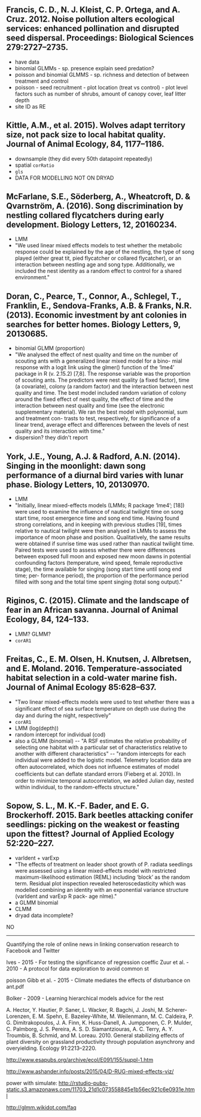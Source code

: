 
## Francis, C. D., N. J. Kleist, C. P. Ortega, and A. Cruz. 2012. Noise pollution alters ecological services: enhanced pollination and disrupted seed dispersal. Proceedings: Biological Sciences 279:2727–2735.

- have data
- binomial GLMMs - sp. presence explain seed predation?
- poisson and binomial GLMMS - sp. richness and detection of between treatment and control
- poisson - seed recruitment - plot location (treat vs control) - plot level factors such as number of shrubs, amount of canopy cover, leaf litter depth
- site ID as RE

## Kittle, A.M., et al. 2015). Wolves adapt territory size, not pack size to local habitat quality. Journal of Animal Ecology, 84, 1177–1186.

- downsample (they did every 50th datapoint repeatedly)
- spatial `corRatio`
- `gls`
- DATA FOR MODELLING NOT ON DRYAD

## McFarlane, S.E., Söderberg, A., Wheatcroft, D. & Qvarnström, A. (2016). Song discrimination by nestling collared flycatchers during early development. Biology Letters, 12, 20160234.

- LMM
- "We used linear mixed effects models to test whether the metabolic response could be explained by the age of the nestling, the type of song played (either great tit, pied flycatcher or collared flycatcher), or an interaction between nestling age and song type. Additionally, we included the nest identity as a random effect to control for a shared environment."


## Doran, C., Pearce, T., Connor, A., Schlegel, T., Franklin, E., Sendova-Franks, A.B. & Franks, N.R. (2013). Economic investment by ant colonies in searches for better homes. Biology Letters, 9, 20130685.

- binomial GLMM (proportion)
- "We analysed the effect of nest quality and time on the number of scouting ants with a generalized linear mixed model for a bino- mial response with a logit link using the glmer() function of the ‘lme4’ package in R (v. 2.15.2) [7,8]. The response variable was the proportion of scouting ants. The predictors were nest quality (a fixed factor), time (a covariate), colony (a random factor) and the interaction between nest quality and time. The best model included random variation of colony around the fixed effect of nest quality, the effect of time and the interaction between nest quality and time (see the electronic supplementary material). We ran the best model with polynomial, sum and treatment con- trasts to test, respectively, for significance of a linear trend, average effect and differences between the levels of nest quality and its interaction with time."
- dispersion? they didn't report


## York, J.E., Young, A.J. & Radford, A.N. (2014). Singing in the moonlight: dawn song performance of a diurnal bird varies with lunar phase. Biology Letters, 10, 20130970.

- LMM
- "Initially, linear mixed-effects models (LMMs; R package ‘lme4’; [18]) were used to examine the influence of nautical twilight time on song start time, roost emergence time and song end time. Having found strong correlations, and in keeping with previous studies [19], times relative to nautical twilight were then analysed in LMMs to assess the importance of moon phase and position. Qualitatively, the same results were obtained if sunrise time was used rather than nautical twilight time. Paired tests were used to assess whether there were differences between exposed full moon and exposed new moon dawns in potential confounding factors (temperature, wind speed, female reproductive stage), the time available for singing (song start time until song end time; per- formance period), the proportion of the performance period filled with song and the total time spent singing (total song output)."


## Riginos, C. (2015). Climate and the landscape of fear in an African savanna. Journal of Animal Ecology, 84, 124–133.

- LMM? GLMM?
- `corAR1`


## Freitas, C., E. M. Olsen, H. Knutsen, J. Albretsen, and E. Moland. 2016. Temperature-associated habitat selection in a cold-water marine fish. Journal of Animal Ecology 85:628–637.

- "Two linear mixed-effects models were used to test whether there was a signiﬁcant effect of sea surface temperature on depth use during the day and during the night, respectively"
- `corAR1`
- LMM (log(depth))
- random intercept for individual (cod)
- also a GLMM (binomial) -- "A RSF estimates the relative probability of selecting one habitat with a particular set of characteristics relative to another with different characteristics" -- "random intercepts for each individual were added to the logistic model. Telemetry location data are often autocorrelated, which does not inﬂuence estimates of model coefﬁcients but can deﬂate standard errors (Fieberg et al. 2010). In order to minimize temporal autocorrelation, we added Julian day, nested within individual, to the random-effects structure."

## Sopow, S. L., M. K.-F. Bader, and E. G. Brockerhoff. 2015. Bark beetles attacking conifer seedlings: picking on the weakest or feasting upon the fittest? Journal of Applied Ecology 52:220–227.

- varIdent + varExp
- "The effects of treatment on leader shoot growth of P. radiata seedlings were assessed using a linear mixed-effects model with restricted maximum-likelihood estimation (REML) including ‘block’ as the random term. Residual plot inspection revealed heteroscedasticity which was modelled combining an identity with an exponential variance structure (varIdent and varExp R pack- age nlme)."
- a GLMM binomial
- CLMM
- dryad data incomplete?

NO

---------------

Quantifying the role of online news in linking conservation research to Facebook and Twitter

Ives - 2015 - For testing the significance of regression coeffic
Zuur et al. - 2010 - A protocol for data exploration to avoid common st

poisson Gibb et al. - 2015 - Climate mediates the effects of disturbance on ant.pdf

Bolker - 2009 - Learning hierarchical models advice for the rest <Paste>

A. Hector, Y. Hautier, P. Saner, L. Wacker, R. Bagchi, J. Joshi, M. Scherer-Lorenzen, E. M. Spehn, E. Bazeley-White, M. Weilenmann, M. C. Caldeira, P. G. Dimitrakopoulos, J. A. Finn, K. Huss-Danell, A. Jumpponen, C. P. Mulder, C. Palmborg, J. S. Pereira, A. S. D. Siamantziouras, A. C. Terry, A. Y. Troumbis, B. Schmid, and M. Loreau. 2010. General stabilizing effects of plant diversity on grassland productivity through population asynchrony and overyielding. Ecology 91:2213–2220.


http://www.esapubs.org/archive/ecol/E091/155/suppl-1.htm

http://www.ashander.info/posts/2015/04/D-RUG-mixed-effects-viz/

power with simulate:
http://rstudio-pubs-static.s3.amazonaws.com/11703_21d1c073558845e1b56ec921c6e0931e.html

http://glmm.wikidot.com/faq



